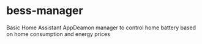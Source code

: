 # bess-manager
Basic Home Assistant AppDeamon manager to control home battery based on home consumption and energy prices
